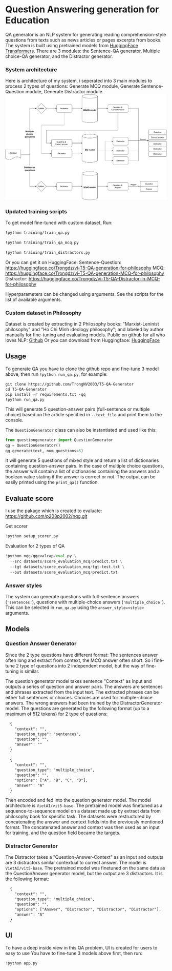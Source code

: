 # Question Answering generation for Education

QA generator is an NLP system for generating reading comprehension-style questions from texts such as news articles or pages excerpts from books. The system is built using pretrained models from [HuggingFace Transformers](https://github.com/huggingface/transformers). 
There are 3 modules: the Sentence-QA generator, Multiple choice-QA generator, and the Distractor generator.

### System architecture
Here is architecture of my system, i seperated into 3 main modules to process 2 types of questions: Generate MCQ module, Generate Sentence-Question module, Generate Distractor module.
![architecture-overview](assets/QA-generation.png) 

### Updated training scripts

To get model fine-tuned with custom dataset, Run:

```bash
!python training/train_qa.py
```

```bash
!python training/train_qa_mcq.py
```

```bash
!python training/train_distractors.py
```

Or you can get it on HuggingFace:
Sentence-Question: https://huggingface.co/Trongdz/vi-T5-QA-generation-for-philosophy
MCQ: https://huggingface.co/Trongdz/vi-T5-QA-generation-MCQ-for-philosophy
Distractor: https://huggingface.co/Trongdz/vi-T5-QA-Distractor-in-MCQ-for-philosophy

Hyperparameters can be changed using arguments. See the scripts for the list of available arguments.

### Custom dataset in Philosophy
Dataset is created by extracting in 2 Philosophy books: "Marxist-Leninist philosophy" and "Ho Chi Minh ideology philosophy"; and labeled by author manually for fine-tuning and evaluating models.
Public on github for all who loves NLP: [Github](https://github.com/TrongNV2003/T5-QA-Generator/tree/main/datasets)
Or you can download from Huggingface: [HuggingFace](https://huggingface.co/datasets/Trongdz/Vietnamese-Philosophy-QA)

## Usage

To generate QA you have to clone the github repo and fine-tune 3 model above, then run `!python run_qa.py`, for example:

```
git clone https://github.com/TrongNV2003/T5-QA-Generator
cd T5-QA-Generator
pip install -r requirements.txt -qq
!python run_qa.py
```

This will generate 5 question-answer pairs (full-sentence or multiple choice) based on the article specified in `--text_file` and print them to the console.

The `QuestionGenerator` class can also be instantiated and used like this:

```python
from questiongenerator import QuestionGenerator
qg = QuestionGenerator()
qg.generate(text, num_questions=5)
```

It will generate 5 questions of mixed style and return a list of dictionaries containing question-answer pairs. In the case of multiple choice questions, the answer will contain a list of dictionaries containing the answers and a boolean value stating if the answer is correct or not. The output can be easily printed using the `print_qa()` function.

## Evaluate score
I use the pakage which is created to evaluate: https://github.com/p208p2002/nqg.git

Get scorer
```python
!python setup_scorer.py 
```

Evaluation for 2 types of QA

```python
!python nqg/qgevalcap/eval.py \
  --src datasets/score_evaluation_mcq/predict.txt \
  --tgt datasets/score_evaluation_mcq/tgt-test.txt \
  --out datasets/score_evaluation_mcq/predict.txt
```
### Answer styles

The system can generate questions with full-sentence answers (`'sentences'`), questions with multiple-choice answers (`'multiple_choice'`). This can be selected in `run_qa.py` using the `answer_style=<style>` arguments.

## Models

### Question Answer Generator
Since the 2 type questions have different format: The sentences answer often long and extract from context, the MCQ answer often short. So i fine-tune 2 type of questions into 2 independent model, but the way of fine-tuning is similar.

The question generator model takes sentence "Context" as input and outputs a series of question and answer pairs. The answers are sentences and phrases extracted from the input text. The extracted phrases can be either full sentences or choices. Choices are used for multiple-choice answers. The wrong answers had been trained by the DistractorGenerator model. The questions are generated by the following format (up to a maximum of 512 tokens) for 2 type of questions:

```
  {
    "context": "",
    "question_type": "sentences",
    "question": "",
    "answer": ""
  }

  {
    "context": "",
    "question_type": "multiple_choice",
    "question": "",
    "options": ["A", "B", "C", "D"],
    "answer": "A"
  }
```

Then encoded and fed into the question generator model. The model architecture is `VietAI/vit5-base`. The pretrained model was finetuned as a sequence-to-sequence model on a dataset made up by extract data from philosophy book for specific task. The datasets were restructured by concatenating the answer and context fields into the previously mentioned format. The concatenated answer and context was then used as an input for training, and the question field became the targets.

### Distractor Generator

The Distractor takes a "Question-Answer-Context" as an input and outputs are 3 distractors similar contextual to correct answer. The model is `VietAI/vit5-base`. The pretrained model was finetuned on the same data as the QuestionAnswer generator model, but the output are 3 distractors. It is the following format:

```
  {
    "context": "",
    "question_type": "multiple_choice",
    "question": "",
    "options": ["Answer", "Distractor", "Distractor", "Distractor"],
    "answer": "A"
  }
```

## UI
To have a deep inside view in this QA problem, UI is created for users to easy to use 
You have to fine-tune 3 models above first, then run:
```python
!python app.py
```